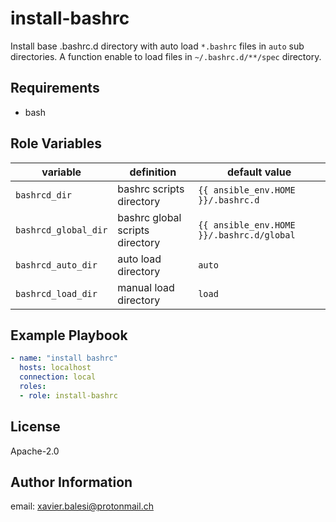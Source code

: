 install-bashrc
=========

Install base .bashrc.d directory with auto load `*.bashrc` files in `auto` sub directories.
A function enable to load files in `~/.bashrc.d/**/spec` directory.

Requirements
------------

- bash

Role Variables
--------------

| variable | definition | default value |
|---|---|---|
| `bashrcd_dir` | bashrc scripts directory | `{{ ansible_env.HOME }}/.bashrc.d` |
| `bashrcd_global_dir` | bashrc global scripts directory | `{{ ansible_env.HOME }}/.bashrc.d/global` |
| `bashrcd_auto_dir` | auto load directory | `auto` |
| `bashrcd_load_dir` | manual load directory | `load` |

Example Playbook
----------------

```yaml
- name: "install bashrc"
  hosts: localhost
  connection: local
  roles:
  - role: install-bashrc
```

License
-------

Apache-2.0

Author Information
------------------

email: <xavier.balesi@protonmail.ch>
